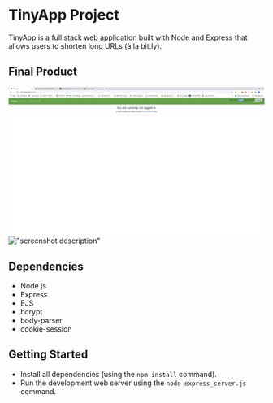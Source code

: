# TinyApp Project

TinyApp is a full stack web application built with Node and Express that allows users to shorten long URLs (à la bit.ly).

## Final Product

!["The homepage"](https://github.com/denniswong0106/tinyapp/blob/master/docs/homepage-no-login.png)
!["screenshot description"](#)

## Dependencies

- Node.js
- Express
- EJS
- bcrypt
- body-parser
- cookie-session

## Getting Started

- Install all dependencies (using the `npm install` command).
- Run the development web server using the `node express_server.js` command.